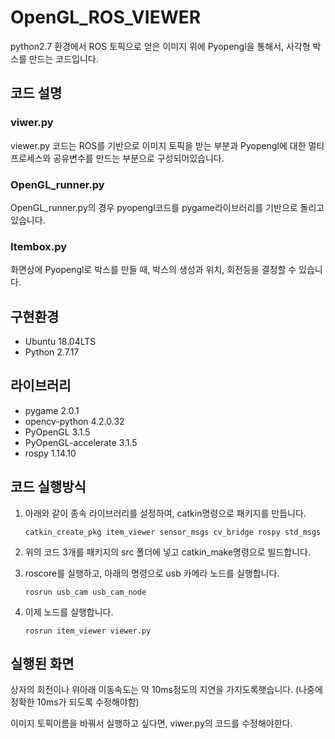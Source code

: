 # OpenGL_ROS_VIEWER
python2.7 환경에서 ROS 토픽으로 얻은 이미지 위에 Pyopengl을 통해서,
사각형 박스를 만드는 코드입니다.
## 코드 설명
### viwer.py
viewer.py 코드는 ROS를 기반으로 이미지 토픽을 받는 부분과 Pyopengl에 대한 멀티프로세스와 공유변수를 만드는 부분으로 구성되어있습니다. 

### OpenGL_runner.py
OpenGL_runner.py의 경우 pyopengl코드를 pygame라이브러리를 기반으로 돌리고 있습니다.

### Itembox.py
화면상에 Pyopengl로 박스를 만들 때, 박스의 생성과 위치, 회전등을 결정할 수 있습니다. 

## 구현환경
- Ubuntu 18.04LTS
- Python 2.7.17

## 라이브러리
- pygame 2.0.1
- opencv-python 4.2.0.32
- PyOpenGL 3.1.5
- PyOpenGL-accelerate 3.1.5
- rospy 1.14.10

## 코드 실행방식
1. 아래와 같이 종속 라이브러리를 설정하여, catkin명령으로 패키지를 만듭니다.

    `catkin_create_pkg item_viewer sensor_msgs cv_bridge rospy std_msgs`
    
2. 위의 코드 3개를 패키지의 src 폴더에 넣고 catkin_make명령으로 빌드합니다.
3. roscore를 실행하고, 아래의 명령으로 usb 카메라 노드를 실행합니다.
 
    `rosrun usb_cam usb_cam_node`
    
4. 이제 노드를 실행합니다.

    `rosrun item_viewer viewer.py`
    
## 실행된 화면

상자의 회전이나 위아래 이동속도는 약 10ms정도의 지연을 가지도록햇습니다. (나중에 정확한 10ms가 되도록 수정해야함) 

이미지 토픽이름을 바꿔서 실행하고 싶다면, viwer.py의 코드를 수정해야한다.


